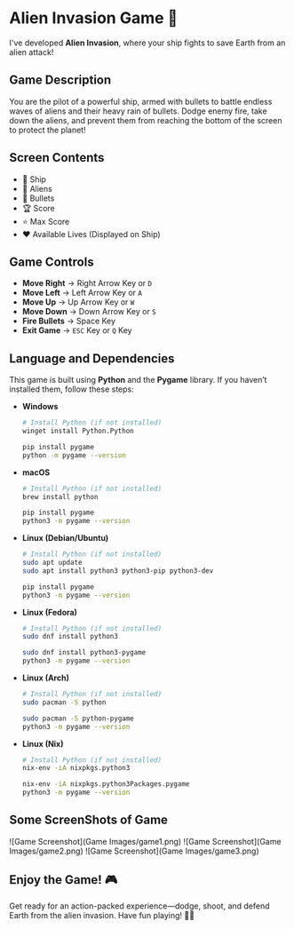 # **Alien Invasion Game** 🚀  

I've developed **Alien Invasion**, where your ship fights to save Earth from an alien attack!  

## **Game Description**  
You are the pilot of a powerful ship, armed with bullets to battle endless waves of aliens and their heavy rain of bullets. Dodge enemy fire, take down the aliens, and prevent them from reaching the bottom of the screen to protect the planet!  

## **Screen Contents**  
- 🚀 Ship  
- 👾 Aliens  
- 🔫 Bullets  
- 🏆 Score  
- ⭐ Max Score  
- ❤️ Available Lives (Displayed on Ship)  

## **Game Controls**  
- **Move Right** → Right Arrow Key or `D`  
- **Move Left** → Left Arrow Key or `A`  
- **Move Up** → Up Arrow Key or `W`  
- **Move Down** → Down Arrow Key or `S`  
- **Fire Bullets** → Space Key  
- **Exit Game** → `ESC` Key or `Q` Key  

## **Language and Dependencies**  
This game is built using **Python** and the **Pygame** library. If you haven’t installed them, follow these steps:  

- **Windows**  
  ```bash
  # Install Python (if not installed)
  winget install Python.Python
  
  pip install pygame
  python -m pygame --version
  ```

- **macOS**  
  ```bash
  # Install Python (if not installed)
  brew install python
  
  pip install pygame
  python3 -m pygame --version
  ```

- **Linux (Debian/Ubuntu)**  
  ```bash
  # Install Python (if not installed)
  sudo apt update
  sudo apt install python3 python3-pip python3-dev
  
  pip install pygame
  python3 -m pygame --version
  ```

- **Linux (Fedora)**  
  ```bash
  # Install Python (if not installed)
  sudo dnf install python3
  
  sudo dnf install python3-pygame
  python3 -m pygame --version
  ```

- **Linux (Arch)**  
  ```bash
  # Install Python (if not installed)
  sudo pacman -S python
  
  sudo pacman -S python-pygame
  python3 -m pygame --version
  ```

- **Linux (Nix)**  
  ```bash
  # Install Python (if not installed)
  nix-env -iA nixpkgs.python3
  
  nix-env -iA nixpkgs.python3Packages.pygame
  python3 -m pygame --version
  ```

## Some ScreenShots of Game
![Game Screenshot](Game Images/game1.png)
![Game Screenshot](Game Images/game2.png)
![Game Screenshot](Game Images/game3.png)

## **Enjoy the Game!** 🎮  
Get ready for an action-packed experience—dodge, shoot, and defend Earth from the alien invasion. Have fun playing! 🚀👾  

